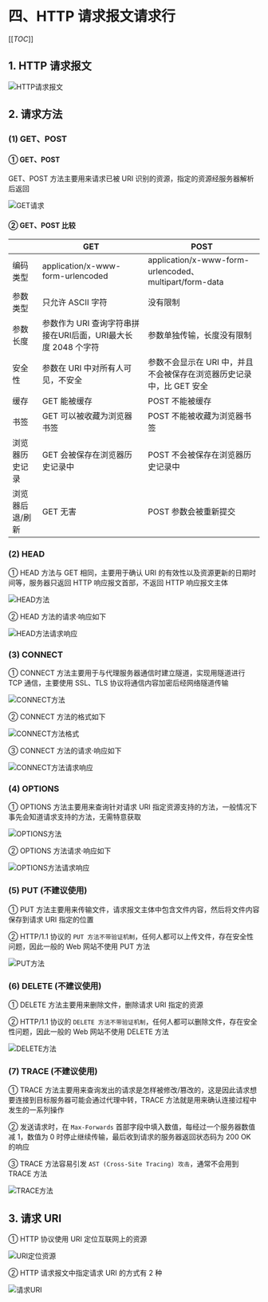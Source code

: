 # 四、HTTP 请求报文请求行

[[_TOC_]]

## 1. HTTP 请求报文

![HTTP请求报文](../../../images/计算机网络/HTTP协议/HTTP报文/HTTP请求报文.png)

## 2. 请求方法

### (1) GET、POST

#### ① GET、POST

GET、POST 方法主要用来请求已被 URI 识别的资源，指定的资源经服务器解析后返回

![GET请求](../../../images/计算机网络/HTTP协议/HTTP请求报文请求行/GET请求.png)

#### ② GET、POST 比较

|             | GET      | POST |
|-------------|----------|------|
|编码类型      |application/x-www-form-urlencoded|application/x-www-form-urlencoded、multipart/form-data|
|参数类型      |只允许 ASCII 字符|没有限制
|参数长度      |参数作为 URI 查询字符串拼接在URI后面，URI最大长度 2048 个字符|参数单独传输，长度没有限制|
|安全性        |参数在 URI 中对所有人可见，不安全|参数不会显示在 URI 中，并且不会被保存在浏览器历史记录中，比 GET 安全|
|缓存          |GET 能被缓存|POST 不能被缓存|
|书签          |GET 可以被收藏为浏览器书签|POST 不能被收藏为浏览器书签|
|浏览器历史记录 |GET 会被保存在浏览器历史记录中|POST 不会被保存在浏览器历史记录中|
|浏览器后退/刷新|GET 无害|POST 参数会被重新提交|

### (2) HEAD

① HEAD 方法与 GET 相同，主要用于确认 URI 的有效性以及资源更新的日期时间等，服务器只返回 HTTP 响应报文首部，不返回 HTTP 响应报文主体

![HEAD方法](../../../images/计算机网络/HTTP协议/HTTP请求报文请求行/HEAD方法.png)

② HEAD 方法的请求·响应如下

![HEAD方法请求响应](../../../images/计算机网络/HTTP协议/HTTP请求报文请求行/HEAD方法请求响应.png)

### (3) CONNECT

① CONNECT 方法主要用于与代理服务器通信时建立隧道，实现用隧道进行 TCP 通信，主要使用 SSL、TLS 协议将通信内容加密后经网络隧道传输

![CONNECT方法](../../../images/计算机网络/HTTP协议/HTTP请求报文请求行/CONNECT方法.png)

② CONNECT 方法的格式如下

![CONNECT方法格式](../../../images/计算机网络/HTTP协议/HTTP请求报文请求行/CONNECT方法格式.png)

③ CONNECT 方法的请求·响应如下

![CONNECT方法请求响应](../../../images/计算机网络/HTTP协议/HTTP请求报文请求行/CONNECT方法请求响应.png)

### (4) OPTIONS

① OPTIONS 方法主要用来查询针对请求 URI 指定资源支持的方法，一般情况下事先会知道请求支持的方法，无需特意获取

![OPTIONS方法](../../../images/计算机网络/HTTP协议/HTTP请求报文请求行/OPTIONS方法.png)

② OPTIONS 方法请求·响应如下

![OPTIONS方法请求响应](../../../images/计算机网络/HTTP协议/HTTP请求报文请求行/OPTIONS方法请求响应.png)

### (5) PUT (不建议使用)

① PUT 方法主要用来传输文件，请求报文主体中包含文件内容，然后将文件内容保存到请求 URI 指定的位置

② HTTP/1.1 协议的 `PUT 方法不带验证机制`，任何人都可以上传文件，存在安全性问题，因此一般的 Web 网站不使用 PUT 方法

![PUT方法](../../../images/计算机网络/HTTP协议/HTTP请求报文请求行/PUT方法.png)

### (6) DELETE (不建议使用)

① DELETE 方法主要用来删除文件，删除请求 URI 指定的资源

② HTTP/1.1 协议的 `DELETE 方法不带验证机制`，任何人都可以删除文件，存在安全性问题，因此一般的 Web 网站不使用 DELETE 方法

![DELETE方法](../../../images/计算机网络/HTTP协议/HTTP请求报文请求行/DELETE方法.png)

### (7) TRACE (不建议使用)

① TRACE 方法主要用来查询发出的请求是怎样被修改/篡改的，这是因此请求想要连接到目标服务器可能会通过代理中转，TRACE 方法就是用来确认连接过程中发生的一系列操作

② 发送请求时，在 `Max-Forwards` 首部字段中填入数值，每经过一个服务器数值减 1，数值为 0 时停止继续传输，最后收到请求的服务器返回状态码为 200 OK 的响应

③ TRACE 方法容易引发 `AST (Cross-Site Tracing) 攻击`，通常不会用到 TRACE 方法

![TRACE方法](../../../images/计算机网络/HTTP协议/HTTP请求报文请求行/TRACE方法.png)

## 3. 请求 URI

① HTTP 协议使用 URI 定位互联网上的资源

![URI定位资源](../../../images/计算机网络/HTTP协议/HTTP请求报文请求行/URI定位资源.png)

② HTTP 请求报文中指定请求 URI 的方式有 2 种

![请求URI](../../../images/计算机网络/HTTP协议/HTTP请求报文请求行/请求URI.png)
